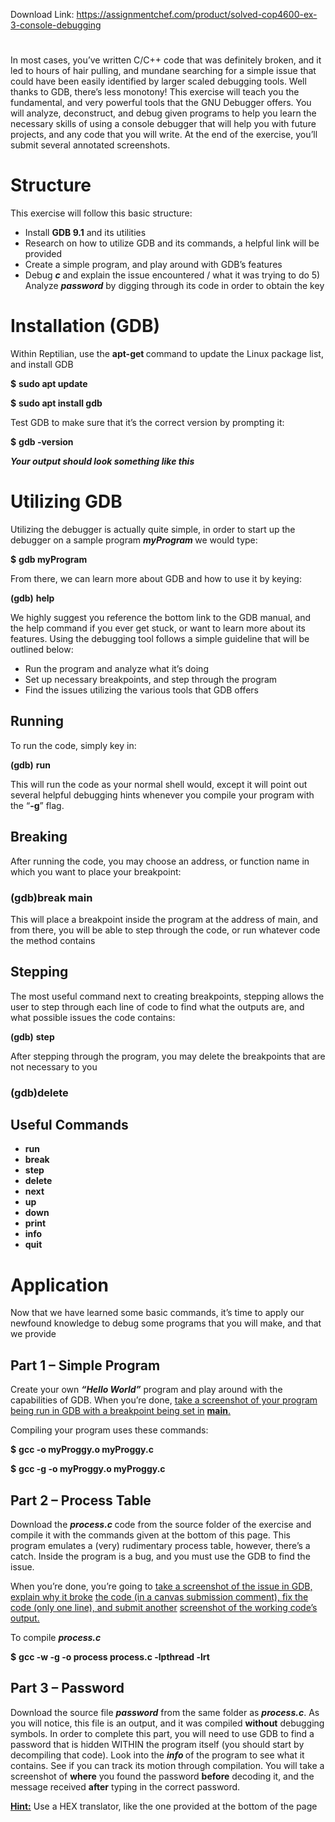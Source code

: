 Download Link: https://assignmentchef.com/product/solved-cop4600-ex-3-console-debugging
<br>
<h1></h1>

In most cases, you’ve written C/C++ code that was definitely broken, and it led to hours of hair pulling, and mundane searching for a simple issue that could have been easily identified by larger scaled debugging tools. Well thanks to GDB, there’s less monotony! This exercise will teach you the fundamental, and very powerful tools that the GNU Debugger offers. You will analyze, deconstruct, and debug given programs to help you learn the necessary skills of using a console debugger that will help you with future projects, and any code that you will write. At the end of the exercise, you’ll submit several annotated screenshots.<strong> </strong>

<h1>Structure</h1>

This exercise will follow this basic structure:

<ul>

 <li>Install <strong>GDB 9.1</strong> and its utilities</li>

 <li>Research on how to utilize GDB and its commands, a helpful link will be provided</li>

 <li>Create a simple program, and play around with GDB’s features</li>

 <li>Debug <strong><em>c</em></strong> and explain the issue encountered / what it was trying to do 5) Analyze <strong><em>password</em></strong> by digging through its code in order to obtain the key</li>

</ul>




<strong> </strong>

<h1>Installation (GDB)</h1>

Within Reptilian, use the <strong>apt-get </strong>command to update the Linux package list, and install GDB

<strong>$</strong> <strong>sudo apt update </strong>

<strong>$</strong> <strong>sudo apt install gdb</strong>

<strong> </strong>

Test GDB to make sure that it’s the correct version by prompting it:

<strong>$</strong> <strong>gdb -version</strong>




<strong><em> </em></strong>

<strong><em> </em></strong>

<strong><em>Your output should look something like this </em></strong>

<strong><em> </em></strong>

<strong> </strong>

<h1>Utilizing GDB</h1>

Utilizing the debugger is actually quite simple, in order to start up the debugger on a sample program <strong><em>myProgram </em></strong>we would type:

<strong> </strong>

<strong>$</strong> <strong>gdb myProgram</strong>

<strong> </strong>

From there, we can learn more about GDB and how to use it by keying:




<strong>(gdb)</strong> <strong>help</strong>




We highly suggest you reference the bottom link to the GDB manual, and the help command if you ever get stuck, or want to learn more about its features. Using the debugging tool follows a simple guideline that will be outlined below:

<ul>

 <li>Run the program and analyze what it’s doing</li>

 <li>Set up necessary breakpoints, and step through the program</li>

 <li>Find the issues utilizing the various tools that GDB offers</li>

</ul>

<strong> </strong>

<strong> </strong>

<strong> </strong>

<h2>Running</h2>

To run the code, simply key in:

<strong>(gdb)</strong> <strong>run</strong>

This will run the code as your normal shell would, except it will point out several helpful debugging hints whenever you compile your program with the “<strong>-g</strong>” flag.










<h2>Breaking</h2>

After running the code, you may choose an address, or function name in which you want to place your breakpoint:

<h3>(gdb)break main</h3>

This will place a breakpoint inside the program at the address of main, and from there, you will be able to step through the code, or run whatever code the method contains

<strong> </strong>




<h2>Stepping</h2>

The most useful command next to creating breakpoints, stepping allows the user to step through each line of code to find what the outputs are, and what possible issues the code contains:

<strong>(gdb)</strong> <strong>step</strong>

After stepping through the program, you may delete the breakpoints that are not necessary to you

<h3>(gdb)delete</h3>

<h2>Useful Commands</h2>

<ul>

 <li><strong>run </strong></li>

 <li><strong>break </strong></li>

 <li><strong>step </strong></li>

 <li><strong>delete </strong></li>

 <li><strong>next </strong></li>

 <li><strong>up </strong></li>

 <li><strong>down </strong></li>

 <li><strong>print </strong></li>

 <li><strong>info </strong></li>

 <li><strong>quit </strong></li>

</ul>

<strong> </strong>

<h1>Application</h1>

Now that we have learned some basic commands, it’s time to apply our newfound knowledge to debug some programs that you will make, and that we provide




<h2>Part 1 – Simple Program</h2>

Create your own <strong><em>“Hello World”</em></strong> program and play around with the capabilities of GDB. When you’re done, <u>take a screenshot of your program being run in GDB with a breakpoint being set in</u> <strong><u>main</u></strong><u>.</u>

Compiling your program uses these commands:

<strong>$</strong> <strong>gcc -o myProggy.o myProggy.c</strong>

<strong>$</strong> <strong>gcc -g -o myProggy.o myProggy.c</strong>

<strong> </strong>

<h2>Part 2 – Process Table</h2>

Download the <strong><em>process.c </em></strong>code from the source folder of the exercise and compile it with the commands given at the bottom of this page. This program emulates a (very) rudimentary process table, however, there’s a catch. Inside the program is a bug, and you must use the GDB to find the issue.

When you’re done, you’re going to <u>take a screenshot of the issue in GDB, explain why it broke</u> <u>the code (in a canvas submission comment), fix the code (only one line), and submit another</u> <u>screenshot of the working code’s output.</u>

To compile <strong><em>process.c</em></strong>

<strong>$</strong> <strong>gcc -w -g -o process process.c -lpthread -lrt</strong>

<h2>Part 3 – Password</h2>

Download the source file <strong><em>password</em></strong> from the same folder as <strong><em>process.c</em></strong>. As you will notice, this file is an output, and it was compiled <strong>without</strong> debugging symbols. In order to complete this part, you will need to use GDB to find a password that is hidden WITHIN the program itself (you should start by decompiling that code). Look into the <strong><em>info </em></strong>of the program to see what it contains. See if you can track its motion through compilation. You will take a screenshot of <strong>where</strong> you found the password <strong>before</strong> decoding it, and the message received <strong>after</strong> typing in the correct password.

<strong><u>Hint:</u></strong> Use a HEX translator, like the one provided at the bottom of the page

<strong> </strong>